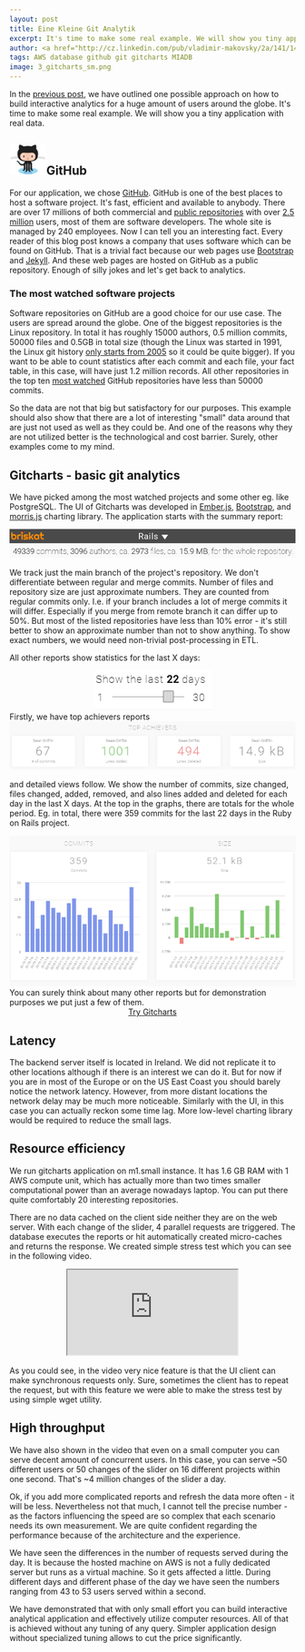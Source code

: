 ```yaml
---
layout: post
title: Eine Kleine Git Analytik
excerpt: It's time to make some real example. We will show you tiny application with real data. Software repositories on GitHub are a good choice for our use case.
author: <a href="http://cz.linkedin.com/pub/vladimir-makovsky/2a/141/141">Vladimir Makovsky</a>
tags: AWS database github git gitcharts MIADB
image: 3_gitcharts_sm.png
---
```

<p>
In the <a href="{{page.previous.url}}">previous post</a>, we have outlined one possible approach on how
to build interactive analytics for a huge amount of users around the globe.
It's time to make some real example. We will show you a tiny application with real data.
</p>

<h2><a href="http://www.github.com"><img src="/img/posts/3_octocat.png"/></a>GitHub</h2>
<p>
For our application, we chose <a href="http://www.wired.com/2013/03/github/">GitHub</a>.
GitHub is one of the best places to host a software project. It's fast, efficient and available to anybody.
There are over 17 millions of both commercial and 
<a href="https://github.com/search?l=&q=followers%3A%3E-1&ref=advsearch&type=Repositories">public repositories</a> with over
<a href="https://github.com/search?l=&o=desc&q=followers%3A%3E-1&ref=advsearch&s=joined&type=Users">2.5 million</a> users, most of them are software developers.
The whole site is managed by 240 employees. Now I can tell you an interesting fact.
Every reader of this blog post knows a company that uses software which can be found on GitHub. 
That is a trivial fact because our web pages use <a href="https://github.com/twbs/bootstrap">Bootstrap</a> and <a href="https://github.com/jekyll/jekyll">Jekyll</a>.
And these web pages are hosted on GitHub as a public repository.
Enough of silly jokes and let's get back to analytics. 
</p>

<h3>The most watched software projects</h3>
<p>Software repositories on GitHub are a good choice for our use case. The users are spread around the globe.
One of the biggest repositories is the Linux repository.
In total it has roughly 15000 authors, 0.5 million commits, 50000 files and 0.5GB in total size
(though the Linux was started in 1991, the Linux git history
<a href="https://github.com/torvalds/linux/commit/1da177e4c3f">only starts from 2005</a>
so it could be quite bigger). If you want to be able to count statistics after each
commit and each file, your fact table, in this case, will have just 1.2 million records.
All other repositories in the top ten
<a href="https://github.com/search?q=stars:%3E1&s=stars&type=Repositories">most watched</a>
GitHub repositories have less than 50000 commits.</p>

<p>So the data are not that big but satisfactory for our purposes.
This example should also show that there are a lot of interesting
"small" data around that are just not used as well as they could be.
And one of the reasons why they are not utilized better is the technological
and cost barrier. Surely, other examples come to my mind.
</p>

<h2>Gitcharts - basic git analytics</h2>

<p>We have picked among the most watched projects and some other eg. like PostgreSQL.
The UI of Gitcharts was developed in <a href="http://emberjs.com">Ember.js</a>, 
<a href="http://getbootstrap.com">Bootstrap</a>,
and <a href="http://morrisjs.github.io/morris.js/">morris.js</a> charting library.
The application starts with the summary report: <center><img src="/img/posts/3_summary.png"/></center>
</p>

<p>
We track just the main branch of the project's repository. 
We don't differentiate between regular and merge commits.
Number of files and repository size are just approximate numbers.
They are counted from regular commits only.
I.e. if your branch includes a lot of merge commits it will differ.
Especially if you merge from remote branch it can differ up to 50%.
But most of the listed repositories have less than 10% error - it's still better to show
an approximate number than not to show anything. To show exact numbers,
we would need non-trivial post-processing in ETL.
</p>

<p>All other reports show statistics for the last X days:
<center><img src="/img/posts/3_slider.png"/></center>
Firstly, we have top achievers reports
<center><img src="/img/posts/3_top_achievers.png"/></center>

and detailed views follow. We show the number of commits, size changed,
files changed, added, removed, and also lines added and deleted for each day
in the last X days. At the top in the graphs, there are totals for the whole period. Eg. in total,
there were 359 commits for the last 22 days in the Ruby on Rails project.
<center><img src="/img/posts/3_reports.png"/></center>
You can surely think about many other reports but for demonstration purposes
we put just a few of them.
<center>
<a class="btn btn-success btn-lg" href="http://gitcharts.briskat.com:8080/dashboard/Rails?days=5" role="button" target="_blank">
<span class="glyphicon glyphicon glyphicon-stats" aria-hidden="true"></span> Try Gitcharts</a>
</center>
</p>

<h2>Latency</h2>


<p>The backend server itself is located in Ireland. We did not replicate it to other locations
although if there is an interest we can do it. But for now if you are in most of the Europe
or on the US East Coast you should barely notice the network latency. However, from more
distant locations the network delay may be much more noticeable.
Similarly with the UI, in this case you can actually reckon some time lag.
More low-level charting library would be required to reduce the small
lags.
</p>

<h2>Resource efficiency</h2>

<p>
We run gitcharts application on m1.small instance. It has 1.6 GB RAM with 1 AWS compute unit,
which has actually more than two times smaller computational power than an average nowadays laptop.
You can put there quite comfortably 20 interesting repositories.
</p>


<p>There are no data cached on the client side neither they are on the web server.
With each change of the slider, 4 parallel requests are triggered.
The database executes the reports or hit automatically created micro-caches
and returns the response. We created simple stress test which you
can see in the following video.
	<center>
	<div class="embed-responsive embed-responsive-16by9">
	  <iframe class="embed-responsive-item" src="http://www.youtube.com/embed/xQZSdggFrvU?showinfo=0&rel=0&autohide=1" allowfullscreen></iframe>
	</div>
	</center>
</p>

<p>
As you could see, in the video very nice feature is that the UI client can
make synchronous requests only. Sure, sometimes the client has to repeat
the request, but with this feature we were able to make the stress test
by using simple wget utility.
</p>

<h2>High throughput</h2>

<p>
We have also shown in the video that even on a small computer you can serve decent
amount of concurrent users. In this case, you can serve ~50 different users
or 50 changes of the slider on 16 different projects within one second.
That's ~4 million changes of the slider a day.
</p>

<p>
Ok, if you add more complicated reports and refresh the data more often - it will be less.
Nevertheless not that much, I cannot tell the precise number - as the factors influencing
the speed are so complex that each scenario needs its own measurement. 
We are quite confident regarding the performance because of the architecture and the experience.
</p>

<p>
We have seen the differences in the number of requests served during the day.
It is because the hosted machine on AWS is not a fully dedicated server
but runs as a virtual machine. So it gets affected a little.
During different days and different phase of the day
we have seen the numbers ranging from 43 to 53 users served within a second.
</p>

<p>
We have demonstrated that with only small effort you can build
interactive analytical application and effectively utilize
computer resources. All of that is achieved without
any tuning of any query. Simpler application design without
specialized tuning allows to cut the price significantly.
</p>
